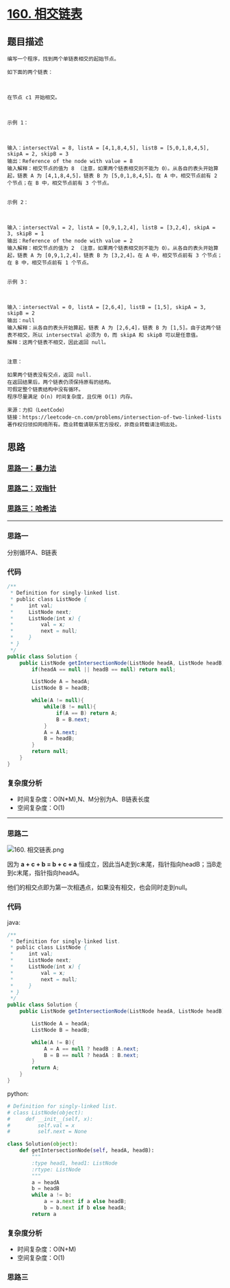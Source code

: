 # [160. 相交链表](https://leetcode-cn.com/problems/intersection-of-two-linked-lists/)

## 题目描述
```
编写一个程序，找到两个单链表相交的起始节点。

如下面的两个链表：



在节点 c1 开始相交。

 

示例 1：



输入：intersectVal = 8, listA = [4,1,8,4,5], listB = [5,0,1,8,4,5], skipA = 2, skipB = 3
输出：Reference of the node with value = 8
输入解释：相交节点的值为 8 （注意，如果两个链表相交则不能为 0）。从各自的表头开始算起，链表 A 为 [4,1,8,4,5]，链表 B 为 [5,0,1,8,4,5]。在 A 中，相交节点前有 2 个节点；在 B 中，相交节点前有 3 个节点。
 

示例 2：



输入：intersectVal = 2, listA = [0,9,1,2,4], listB = [3,2,4], skipA = 3, skipB = 1
输出：Reference of the node with value = 2
输入解释：相交节点的值为 2 （注意，如果两个链表相交则不能为 0）。从各自的表头开始算起，链表 A 为 [0,9,1,2,4]，链表 B 为 [3,2,4]。在 A 中，相交节点前有 3 个节点；在 B 中，相交节点前有 1 个节点。
 

示例 3：



输入：intersectVal = 0, listA = [2,6,4], listB = [1,5], skipA = 3, skipB = 2
输出：null
输入解释：从各自的表头开始算起，链表 A 为 [2,6,4]，链表 B 为 [1,5]。由于这两个链表不相交，所以 intersectVal 必须为 0，而 skipA 和 skipB 可以是任意值。
解释：这两个链表不相交，因此返回 null。
 

注意：

如果两个链表没有交点，返回 null.
在返回结果后，两个链表仍须保持原有的结构。
可假定整个链表结构中没有循环。
程序尽量满足 O(n) 时间复杂度，且仅用 O(1) 内存。

来源：力扣（LeetCode）
链接：https://leetcode-cn.com/problems/intersection-of-two-linked-lists
著作权归领扣网络所有。商业转载请联系官方授权，非商业转载请注明出处。
```

## 思路

### [思路一：暴力法](https://github.com/zoeaaa/Algorithm-/blob/main/Linked%20list/160.%20%E7%9B%B8%E4%BA%A4%E9%93%BE%E8%A1%A8.md#思路一)

### [思路二：双指针](https://github.com/zoeaaa/Algorithm-/blob/main/Linked%20list/160.%20%E7%9B%B8%E4%BA%A4%E9%93%BE%E8%A1%A8.md#思路二)

### [思路三：哈希法](https://github.com/zoeaaa/Algorithm-/blob/main/Linked%20list/160.%20%E7%9B%B8%E4%BA%A4%E9%93%BE%E8%A1%A8.md#思路三)

*************************************

### 思路一

分别循环A、B链表

### 代码

```java
/**
 * Definition for singly-linked list.
 * public class ListNode {
 *     int val;
 *     ListNode next;
 *     ListNode(int x) {
 *         val = x;
 *         next = null;
 *     }
 * }
 */
public class Solution {
    public ListNode getIntersectionNode(ListNode headA, ListNode headB) {
        if(headA == null || headB == null) return null;

        ListNode A = headA;
        ListNode B = headB;

        while(A != null){
            while(B != null){
                if(A == B) return A;
                B = B.next;
            }
            A = A.next;
            B = headB;
        }
        return null;
    }
}
```

### 复杂度分析
- 时间复杂度：O(N*M),N、M分别为A、B链表长度
- 空间复杂度：O(1)

**************************************************

### 思路二

![160. 相交链表.png](https://i.loli.net/2021/04/24/2fbVjGak3wmZpHi.png)

因为 **a + c + b = b + c + a** 恒成立，因此当A走到c末尾，指针指向headB；当B走到c末尾，指针指向headA。

他们的相交点即为第一次相遇点，如果没有相交，也会同时走到null。
### 代码

java:
```java
/**
 * Definition for singly-linked list.
 * public class ListNode {
 *     int val;
 *     ListNode next;
 *     ListNode(int x) {
 *         val = x;
 *         next = null;
 *     }
 * }
 */
public class Solution {
    public ListNode getIntersectionNode(ListNode headA, ListNode headB) {

        ListNode A = headA;
        ListNode B = headB;

        while(A != B){
            A = A == null ? headB : A.next;
            B = B == null ? headA : B.next;
        }
        return A;
    }
}
```

python:
```python
# Definition for singly-linked list.
# class ListNode(object):
#     def __init__(self, x):
#         self.val = x
#         self.next = None

class Solution(object):
    def getIntersectionNode(self, headA, headB):
        """
        :type head1, head1: ListNode
        :rtype: ListNode
        """
        a = headA
        b = headB
        while a != b:
            a = a.next if a else headB;
            b = b.next if b else headA;
        return a
```

### 复杂度分析
- 时间复杂度：O(N+M)
- 空间复杂度：O(1)


### 思路三
